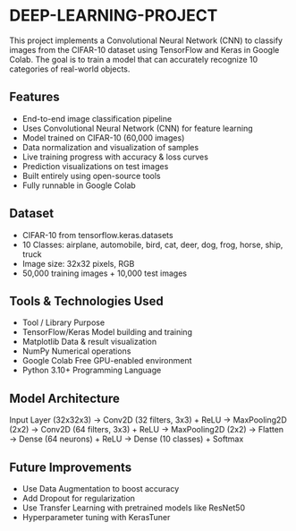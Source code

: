 # DEEP-LEARNING-PROJECT

This project implements a Convolutional Neural Network (CNN) to classify images from the CIFAR-10 dataset using TensorFlow and Keras in Google Colab. The goal is to train a model that can accurately recognize 10 categories of real-world objects.

## Features

- End-to-end image classification pipeline
- Uses Convolutional Neural Network (CNN) for feature learning
- Model trained on CIFAR-10 (60,000 images)
- Data normalization and visualization of samples
- Live training progress with accuracy & loss curves
- Prediction visualizations on test images
- Built entirely using open-source tools
- Fully runnable in Google Colab

## Dataset

- CIFAR-10 from tensorflow.keras.datasets
- 10 Classes: airplane, automobile, bird, cat, deer, dog, frog, horse, ship, truck
- Image size: 32x32 pixels, RGB
- 50,000 training images + 10,000 test images

## Tools & Technologies Used
- Tool / Library	Purpose
- TensorFlow/Keras	Model building and training
- Matplotlib	Data & result visualization
- NumPy	Numerical operations
- Google Colab	Free GPU-enabled environment
- Python 3.10+	Programming Language

## Model Architecture

Input Layer (32x32x3)
→ Conv2D (32 filters, 3x3) + ReLU
→ MaxPooling2D (2x2)
→ Conv2D (64 filters, 3x3) + ReLU
→ MaxPooling2D (2x2)
→ Flatten
→ Dense (64 neurons) + ReLU
→ Dense (10 classes) + Softmax

## Future Improvements
- Use Data Augmentation to boost accuracy
- Add Dropout for regularization
- Use Transfer Learning with pretrained models like ResNet50
- Hyperparameter tuning with KerasTuner

